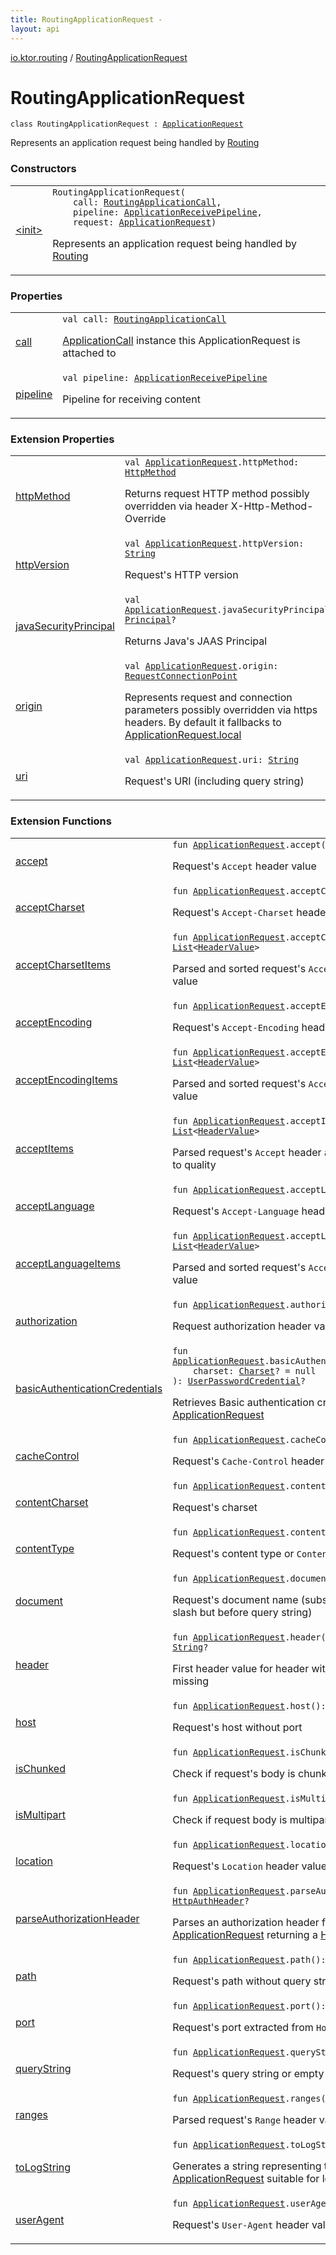 ```yaml
---
title: RoutingApplicationRequest - 
layout: api
---
```


<div class='api-docs-breadcrumbs'><a href="../index.html">io.ktor.routing</a> / <a href="./index.html">RoutingApplicationRequest</a></div>

# RoutingApplicationRequest

<div class="signature"><code><span class="keyword">class </span><span class="identifier">RoutingApplicationRequest</span>&nbsp;<span class="symbol">:</span>&nbsp;<a href="../../io.ktor.request/-application-request/index.html"><span class="identifier">ApplicationRequest</span></a></code></div>

Represents an application request being handled by <a href="../-routing/index.html">Routing</a>

### Constructors

<table class="api-docs-table">
<tbody>
<tr>
<td markdown="1">

<a href="-init-.html">&lt;init&gt;</a>


</td>
<td markdown="1">
<div class="signature"><code><span class="identifier">RoutingApplicationRequest</span><span class="symbol">(</span><br/>&nbsp;&nbsp;&nbsp;&nbsp;<span class="parameterName" id="io.ktor.routing.RoutingApplicationRequest$<init>(io.ktor.routing.RoutingApplicationCall, io.ktor.request.ApplicationReceivePipeline, io.ktor.request.ApplicationRequest)/call">call</span><span class="symbol">:</span>&nbsp;<a href="../-routing-application-call/index.html"><span class="identifier">RoutingApplicationCall</span></a><span class="symbol">, </span><br/>&nbsp;&nbsp;&nbsp;&nbsp;<span class="parameterName" id="io.ktor.routing.RoutingApplicationRequest$<init>(io.ktor.routing.RoutingApplicationCall, io.ktor.request.ApplicationReceivePipeline, io.ktor.request.ApplicationRequest)/pipeline">pipeline</span><span class="symbol">:</span>&nbsp;<a href="../../io.ktor.request/-application-receive-pipeline/index.html"><span class="identifier">ApplicationReceivePipeline</span></a><span class="symbol">, </span><br/>&nbsp;&nbsp;&nbsp;&nbsp;<span class="parameterName" id="io.ktor.routing.RoutingApplicationRequest$<init>(io.ktor.routing.RoutingApplicationCall, io.ktor.request.ApplicationReceivePipeline, io.ktor.request.ApplicationRequest)/request">request</span><span class="symbol">:</span>&nbsp;<a href="../../io.ktor.request/-application-request/index.html"><span class="identifier">ApplicationRequest</span></a><span class="symbol">)</span></code></div>

Represents an application request being handled by <a href="../-routing/index.html">Routing</a>


</td>
</tr>
</tbody>
</table>

### Properties

<table class="api-docs-table">
<tbody>
<tr>
<td markdown="1">

<a href="call.html">call</a>


</td>
<td markdown="1">
<div class="signature"><code><span class="keyword">val </span><span class="identifier">call</span><span class="symbol">: </span><a href="../-routing-application-call/index.html"><span class="identifier">RoutingApplicationCall</span></a></code></div>

<a href="../../io.ktor.application/-application-call/index.html">ApplicationCall</a> instance this ApplicationRequest is attached to


</td>
</tr>
<tr>
<td markdown="1">

<a href="pipeline.html">pipeline</a>


</td>
<td markdown="1">
<div class="signature"><code><span class="keyword">val </span><span class="identifier">pipeline</span><span class="symbol">: </span><a href="../../io.ktor.request/-application-receive-pipeline/index.html"><span class="identifier">ApplicationReceivePipeline</span></a></code></div>

Pipeline for receiving content


</td>
</tr>
</tbody>
</table>

### Extension Properties

<table class="api-docs-table">
<tbody>
<tr>
<td markdown="1">

<a href="../../io.ktor.request/http-method.html">httpMethod</a>


</td>
<td markdown="1">
<div class="signature"><code><span class="keyword">val </span><a href="../../io.ktor.request/-application-request/index.html"><span class="identifier">ApplicationRequest</span></a><span class="symbol">.</span><span class="identifier">httpMethod</span><span class="symbol">: </span><a href="../../io.ktor.http/-http-method/index.html"><span class="identifier">HttpMethod</span></a></code></div>

Returns request HTTP method possibly overridden via header X-Http-Method-Override


</td>
</tr>
<tr>
<td markdown="1">

<a href="../../io.ktor.request/http-version.html">httpVersion</a>


</td>
<td markdown="1">
<div class="signature"><code><span class="keyword">val </span><a href="../../io.ktor.request/-application-request/index.html"><span class="identifier">ApplicationRequest</span></a><span class="symbol">.</span><span class="identifier">httpVersion</span><span class="symbol">: </span><a href="https://kotlinlang.org/api/latest/jvm/stdlib/kotlin/-string/index.html"><span class="identifier">String</span></a></code></div>

Request's HTTP version


</td>
</tr>
<tr>
<td markdown="1">

<a href="../../io.ktor.server.servlet/java-security-principal.html">javaSecurityPrincipal</a>


</td>
<td markdown="1">
<div class="signature"><code><span class="keyword">val </span><a href="../../io.ktor.request/-application-request/index.html"><span class="identifier">ApplicationRequest</span></a><span class="symbol">.</span><span class="identifier">javaSecurityPrincipal</span><span class="symbol">: </span><a href="http://docs.oracle.com/javase/6/docs/api/java/security/Principal.html"><span class="identifier">Principal</span></a><span class="symbol">?</span></code></div>

Returns Java's JAAS Principal


</td>
</tr>
<tr>
<td markdown="1">

<a href="../../io.ktor.features/origin.html">origin</a>


</td>
<td markdown="1">
<div class="signature"><code><span class="keyword">val </span><a href="../../io.ktor.request/-application-request/index.html"><span class="identifier">ApplicationRequest</span></a><span class="symbol">.</span><span class="identifier">origin</span><span class="symbol">: </span><a href="../../io.ktor.http/-request-connection-point/index.html"><span class="identifier">RequestConnectionPoint</span></a></code></div>

Represents request and connection parameters possibly overridden via https headers.
By default it fallbacks to <a href="../../io.ktor.request/-application-request/local.html">ApplicationRequest.local</a>


</td>
</tr>
<tr>
<td markdown="1">

<a href="../../io.ktor.request/uri.html">uri</a>


</td>
<td markdown="1">
<div class="signature"><code><span class="keyword">val </span><a href="../../io.ktor.request/-application-request/index.html"><span class="identifier">ApplicationRequest</span></a><span class="symbol">.</span><span class="identifier">uri</span><span class="symbol">: </span><a href="https://kotlinlang.org/api/latest/jvm/stdlib/kotlin/-string/index.html"><span class="identifier">String</span></a></code></div>

Request's URI (including query string)


</td>
</tr>
</tbody>
</table>

### Extension Functions

<table class="api-docs-table">
<tbody>
<tr>
<td markdown="1">

<a href="../../io.ktor.request/accept.html">accept</a>


</td>
<td markdown="1">
<div class="signature"><code><span class="keyword">fun </span><a href="../../io.ktor.request/-application-request/index.html"><span class="identifier">ApplicationRequest</span></a><span class="symbol">.</span><span class="identifier">accept</span><span class="symbol">(</span><span class="symbol">)</span><span class="symbol">: </span><a href="https://kotlinlang.org/api/latest/jvm/stdlib/kotlin/-string/index.html"><span class="identifier">String</span></a><span class="symbol">?</span></code></div>

Request's <code>Accept</code> header value


</td>
</tr>
<tr>
<td markdown="1">

<a href="../../io.ktor.request/accept-charset.html">acceptCharset</a>


</td>
<td markdown="1">
<div class="signature"><code><span class="keyword">fun </span><a href="../../io.ktor.request/-application-request/index.html"><span class="identifier">ApplicationRequest</span></a><span class="symbol">.</span><span class="identifier">acceptCharset</span><span class="symbol">(</span><span class="symbol">)</span><span class="symbol">: </span><a href="https://kotlinlang.org/api/latest/jvm/stdlib/kotlin/-string/index.html"><span class="identifier">String</span></a><span class="symbol">?</span></code></div>

Request's <code>Accept-Charset</code> header value


</td>
</tr>
<tr>
<td markdown="1">

<a href="../../io.ktor.request/accept-charset-items.html">acceptCharsetItems</a>


</td>
<td markdown="1">
<div class="signature"><code><span class="keyword">fun </span><a href="../../io.ktor.request/-application-request/index.html"><span class="identifier">ApplicationRequest</span></a><span class="symbol">.</span><span class="identifier">acceptCharsetItems</span><span class="symbol">(</span><span class="symbol">)</span><span class="symbol">: </span><a href="https://kotlinlang.org/api/latest/jvm/stdlib/kotlin.collections/-list/index.html"><span class="identifier">List</span></a><span class="symbol">&lt;</span><a href="../../io.ktor.http/-header-value/index.html"><span class="identifier">HeaderValue</span></a><span class="symbol">&gt;</span></code></div>

Parsed and sorted request's <code>Accept-Charset</code> header value


</td>
</tr>
<tr>
<td markdown="1">

<a href="../../io.ktor.request/accept-encoding.html">acceptEncoding</a>


</td>
<td markdown="1">
<div class="signature"><code><span class="keyword">fun </span><a href="../../io.ktor.request/-application-request/index.html"><span class="identifier">ApplicationRequest</span></a><span class="symbol">.</span><span class="identifier">acceptEncoding</span><span class="symbol">(</span><span class="symbol">)</span><span class="symbol">: </span><a href="https://kotlinlang.org/api/latest/jvm/stdlib/kotlin/-string/index.html"><span class="identifier">String</span></a><span class="symbol">?</span></code></div>

Request's <code>Accept-Encoding</code> header value


</td>
</tr>
<tr>
<td markdown="1">

<a href="../../io.ktor.request/accept-encoding-items.html">acceptEncodingItems</a>


</td>
<td markdown="1">
<div class="signature"><code><span class="keyword">fun </span><a href="../../io.ktor.request/-application-request/index.html"><span class="identifier">ApplicationRequest</span></a><span class="symbol">.</span><span class="identifier">acceptEncodingItems</span><span class="symbol">(</span><span class="symbol">)</span><span class="symbol">: </span><a href="https://kotlinlang.org/api/latest/jvm/stdlib/kotlin.collections/-list/index.html"><span class="identifier">List</span></a><span class="symbol">&lt;</span><a href="../../io.ktor.http/-header-value/index.html"><span class="identifier">HeaderValue</span></a><span class="symbol">&gt;</span></code></div>

Parsed and sorted request's <code>Accept-Encoding</code> header value


</td>
</tr>
<tr>
<td markdown="1">

<a href="../../io.ktor.request/accept-items.html">acceptItems</a>


</td>
<td markdown="1">
<div class="signature"><code><span class="keyword">fun </span><a href="../../io.ktor.request/-application-request/index.html"><span class="identifier">ApplicationRequest</span></a><span class="symbol">.</span><span class="identifier">acceptItems</span><span class="symbol">(</span><span class="symbol">)</span><span class="symbol">: </span><a href="https://kotlinlang.org/api/latest/jvm/stdlib/kotlin.collections/-list/index.html"><span class="identifier">List</span></a><span class="symbol">&lt;</span><a href="../../io.ktor.http/-header-value/index.html"><span class="identifier">HeaderValue</span></a><span class="symbol">&gt;</span></code></div>

Parsed request's <code>Accept</code> header and sorted according to quality


</td>
</tr>
<tr>
<td markdown="1">

<a href="../../io.ktor.request/accept-language.html">acceptLanguage</a>


</td>
<td markdown="1">
<div class="signature"><code><span class="keyword">fun </span><a href="../../io.ktor.request/-application-request/index.html"><span class="identifier">ApplicationRequest</span></a><span class="symbol">.</span><span class="identifier">acceptLanguage</span><span class="symbol">(</span><span class="symbol">)</span><span class="symbol">: </span><a href="https://kotlinlang.org/api/latest/jvm/stdlib/kotlin/-string/index.html"><span class="identifier">String</span></a><span class="symbol">?</span></code></div>

Request's <code>Accept-Language</code> header value


</td>
</tr>
<tr>
<td markdown="1">

<a href="../../io.ktor.request/accept-language-items.html">acceptLanguageItems</a>


</td>
<td markdown="1">
<div class="signature"><code><span class="keyword">fun </span><a href="../../io.ktor.request/-application-request/index.html"><span class="identifier">ApplicationRequest</span></a><span class="symbol">.</span><span class="identifier">acceptLanguageItems</span><span class="symbol">(</span><span class="symbol">)</span><span class="symbol">: </span><a href="https://kotlinlang.org/api/latest/jvm/stdlib/kotlin.collections/-list/index.html"><span class="identifier">List</span></a><span class="symbol">&lt;</span><a href="../../io.ktor.http/-header-value/index.html"><span class="identifier">HeaderValue</span></a><span class="symbol">&gt;</span></code></div>

Parsed and sorted request's <code>Accept-Language</code> header value


</td>
</tr>
<tr>
<td markdown="1">

<a href="../../io.ktor.request/authorization.html">authorization</a>


</td>
<td markdown="1">
<div class="signature"><code><span class="keyword">fun </span><a href="../../io.ktor.request/-application-request/index.html"><span class="identifier">ApplicationRequest</span></a><span class="symbol">.</span><span class="identifier">authorization</span><span class="symbol">(</span><span class="symbol">)</span><span class="symbol">: </span><a href="https://kotlinlang.org/api/latest/jvm/stdlib/kotlin/-string/index.html"><span class="identifier">String</span></a><span class="symbol">?</span></code></div>

Request authorization header value


</td>
</tr>
<tr>
<td markdown="1">

<a href="../../io.ktor.auth/basic-authentication-credentials.html">basicAuthenticationCredentials</a>


</td>
<td markdown="1">
<div class="signature"><code><span class="keyword">fun </span><a href="../../io.ktor.request/-application-request/index.html"><span class="identifier">ApplicationRequest</span></a><span class="symbol">.</span><span class="identifier">basicAuthenticationCredentials</span><span class="symbol">(</span><br/>&nbsp;&nbsp;&nbsp;&nbsp;<span class="parameterName" id="io.ktor.auth$basicAuthenticationCredentials(io.ktor.request.ApplicationRequest, java.nio.charset.Charset)/charset">charset</span><span class="symbol">:</span>&nbsp;<a href="http://docs.oracle.com/javase/6/docs/api/java/nio/charset/Charset.html"><span class="identifier">Charset</span></a><span class="symbol">?</span>&nbsp;<span class="symbol">=</span>&nbsp;null<br/><span class="symbol">)</span><span class="symbol">: </span><a href="../../io.ktor.auth/-user-password-credential/index.html"><span class="identifier">UserPasswordCredential</span></a><span class="symbol">?</span></code></div>

Retrieves Basic authentication credentials for this <a href="../../io.ktor.request/-application-request/index.html">ApplicationRequest</a>


</td>
</tr>
<tr>
<td markdown="1">

<a href="../../io.ktor.request/cache-control.html">cacheControl</a>


</td>
<td markdown="1">
<div class="signature"><code><span class="keyword">fun </span><a href="../../io.ktor.request/-application-request/index.html"><span class="identifier">ApplicationRequest</span></a><span class="symbol">.</span><span class="identifier">cacheControl</span><span class="symbol">(</span><span class="symbol">)</span><span class="symbol">: </span><a href="https://kotlinlang.org/api/latest/jvm/stdlib/kotlin/-string/index.html"><span class="identifier">String</span></a><span class="symbol">?</span></code></div>

Request's <code>Cache-Control</code> header value


</td>
</tr>
<tr>
<td markdown="1">

<a href="../../io.ktor.request/content-charset.html">contentCharset</a>


</td>
<td markdown="1">
<div class="signature"><code><span class="keyword">fun </span><a href="../../io.ktor.request/-application-request/index.html"><span class="identifier">ApplicationRequest</span></a><span class="symbol">.</span><span class="identifier">contentCharset</span><span class="symbol">(</span><span class="symbol">)</span><span class="symbol">: </span><span class="identifier">Charset</span><span class="symbol">?</span></code></div>

Request's charset


</td>
</tr>
<tr>
<td markdown="1">

<a href="../../io.ktor.request/content-type.html">contentType</a>


</td>
<td markdown="1">
<div class="signature"><code><span class="keyword">fun </span><a href="../../io.ktor.request/-application-request/index.html"><span class="identifier">ApplicationRequest</span></a><span class="symbol">.</span><span class="identifier">contentType</span><span class="symbol">(</span><span class="symbol">)</span><span class="symbol">: </span><a href="../../io.ktor.http/-content-type/index.html"><span class="identifier">ContentType</span></a></code></div>

Request's content type or <code>ContentType.Any</code>


</td>
</tr>
<tr>
<td markdown="1">

<a href="../../io.ktor.request/document.html">document</a>


</td>
<td markdown="1">
<div class="signature"><code><span class="keyword">fun </span><a href="../../io.ktor.request/-application-request/index.html"><span class="identifier">ApplicationRequest</span></a><span class="symbol">.</span><span class="identifier">document</span><span class="symbol">(</span><span class="symbol">)</span><span class="symbol">: </span><a href="https://kotlinlang.org/api/latest/jvm/stdlib/kotlin/-string/index.html"><span class="identifier">String</span></a></code></div>

Request's document name (substring after the last slash but before query string)


</td>
</tr>
<tr>
<td markdown="1">

<a href="../../io.ktor.request/header.html">header</a>


</td>
<td markdown="1">
<div class="signature"><code><span class="keyword">fun </span><a href="../../io.ktor.request/-application-request/index.html"><span class="identifier">ApplicationRequest</span></a><span class="symbol">.</span><span class="identifier">header</span><span class="symbol">(</span><span class="parameterName" id="io.ktor.request$header(io.ktor.request.ApplicationRequest, kotlin.String)/name">name</span><span class="symbol">:</span>&nbsp;<a href="https://kotlinlang.org/api/latest/jvm/stdlib/kotlin/-string/index.html"><span class="identifier">String</span></a><span class="symbol">)</span><span class="symbol">: </span><a href="https://kotlinlang.org/api/latest/jvm/stdlib/kotlin/-string/index.html"><span class="identifier">String</span></a><span class="symbol">?</span></code></div>

First header value for header with <a href="../../io.ktor.request/header.html#io.ktor.request$header(io.ktor.request.ApplicationRequest, kotlin.String)/name">name</a> or <code>null</code> if missing


</td>
</tr>
<tr>
<td markdown="1">

<a href="../../io.ktor.request/host.html">host</a>


</td>
<td markdown="1">
<div class="signature"><code><span class="keyword">fun </span><a href="../../io.ktor.request/-application-request/index.html"><span class="identifier">ApplicationRequest</span></a><span class="symbol">.</span><span class="identifier">host</span><span class="symbol">(</span><span class="symbol">)</span><span class="symbol">: </span><a href="https://kotlinlang.org/api/latest/jvm/stdlib/kotlin/-string/index.html"><span class="identifier">String</span></a><span class="symbol">?</span></code></div>

Request's host without port


</td>
</tr>
<tr>
<td markdown="1">

<a href="../../io.ktor.request/is-chunked.html">isChunked</a>


</td>
<td markdown="1">
<div class="signature"><code><span class="keyword">fun </span><a href="../../io.ktor.request/-application-request/index.html"><span class="identifier">ApplicationRequest</span></a><span class="symbol">.</span><span class="identifier">isChunked</span><span class="symbol">(</span><span class="symbol">)</span><span class="symbol">: </span><a href="https://kotlinlang.org/api/latest/jvm/stdlib/kotlin/-boolean/index.html"><span class="identifier">Boolean</span></a></code></div>

Check if request's body is chunk-encoded


</td>
</tr>
<tr>
<td markdown="1">

<a href="../../io.ktor.request/is-multipart.html">isMultipart</a>


</td>
<td markdown="1">
<div class="signature"><code><span class="keyword">fun </span><a href="../../io.ktor.request/-application-request/index.html"><span class="identifier">ApplicationRequest</span></a><span class="symbol">.</span><span class="identifier">isMultipart</span><span class="symbol">(</span><span class="symbol">)</span><span class="symbol">: </span><a href="https://kotlinlang.org/api/latest/jvm/stdlib/kotlin/-boolean/index.html"><span class="identifier">Boolean</span></a></code></div>

Check if request body is multipart-encoded


</td>
</tr>
<tr>
<td markdown="1">

<a href="../../io.ktor.request/location.html">location</a>


</td>
<td markdown="1">
<div class="signature"><code><span class="keyword">fun </span><a href="../../io.ktor.request/-application-request/index.html"><span class="identifier">ApplicationRequest</span></a><span class="symbol">.</span><span class="identifier">location</span><span class="symbol">(</span><span class="symbol">)</span><span class="symbol">: </span><a href="https://kotlinlang.org/api/latest/jvm/stdlib/kotlin/-string/index.html"><span class="identifier">String</span></a><span class="symbol">?</span></code></div>

Request's <code>Location</code> header value


</td>
</tr>
<tr>
<td markdown="1">

<a href="../../io.ktor.auth/parse-authorization-header.html">parseAuthorizationHeader</a>


</td>
<td markdown="1">
<div class="signature"><code><span class="keyword">fun </span><a href="../../io.ktor.request/-application-request/index.html"><span class="identifier">ApplicationRequest</span></a><span class="symbol">.</span><span class="identifier">parseAuthorizationHeader</span><span class="symbol">(</span><span class="symbol">)</span><span class="symbol">: </span><a href="../../io.ktor.auth/-http-auth-header/index.html"><span class="identifier">HttpAuthHeader</span></a><span class="symbol">?</span></code></div>

Parses an authorization header from a <a href="../../io.ktor.request/-application-request/index.html">ApplicationRequest</a> returning a <a href="../../io.ktor.auth/-http-auth-header/index.html">HttpAuthHeader</a>.


</td>
</tr>
<tr>
<td markdown="1">

<a href="../../io.ktor.request/path.html">path</a>


</td>
<td markdown="1">
<div class="signature"><code><span class="keyword">fun </span><a href="../../io.ktor.request/-application-request/index.html"><span class="identifier">ApplicationRequest</span></a><span class="symbol">.</span><span class="identifier">path</span><span class="symbol">(</span><span class="symbol">)</span><span class="symbol">: </span><a href="https://kotlinlang.org/api/latest/jvm/stdlib/kotlin/-string/index.html"><span class="identifier">String</span></a></code></div>

Request's path without query string


</td>
</tr>
<tr>
<td markdown="1">

<a href="../../io.ktor.request/port.html">port</a>


</td>
<td markdown="1">
<div class="signature"><code><span class="keyword">fun </span><a href="../../io.ktor.request/-application-request/index.html"><span class="identifier">ApplicationRequest</span></a><span class="symbol">.</span><span class="identifier">port</span><span class="symbol">(</span><span class="symbol">)</span><span class="symbol">: </span><a href="https://kotlinlang.org/api/latest/jvm/stdlib/kotlin/-int/index.html"><span class="identifier">Int</span></a></code></div>

Request's port extracted from <code>Host</code> header value


</td>
</tr>
<tr>
<td markdown="1">

<a href="../../io.ktor.request/query-string.html">queryString</a>


</td>
<td markdown="1">
<div class="signature"><code><span class="keyword">fun </span><a href="../../io.ktor.request/-application-request/index.html"><span class="identifier">ApplicationRequest</span></a><span class="symbol">.</span><span class="identifier">queryString</span><span class="symbol">(</span><span class="symbol">)</span><span class="symbol">: </span><a href="https://kotlinlang.org/api/latest/jvm/stdlib/kotlin/-string/index.html"><span class="identifier">String</span></a></code></div>

Request's query string or empty string if missing


</td>
</tr>
<tr>
<td markdown="1">

<a href="../../io.ktor.request/ranges.html">ranges</a>


</td>
<td markdown="1">
<div class="signature"><code><span class="keyword">fun </span><a href="../../io.ktor.request/-application-request/index.html"><span class="identifier">ApplicationRequest</span></a><span class="symbol">.</span><span class="identifier">ranges</span><span class="symbol">(</span><span class="symbol">)</span><span class="symbol">: </span><a href="../../io.ktor.http/-ranges-specifier/index.html"><span class="identifier">RangesSpecifier</span></a><span class="symbol">?</span></code></div>

Parsed request's <code>Range</code> header value


</td>
</tr>
<tr>
<td markdown="1">

<a href="../../io.ktor.features/to-log-string.html">toLogString</a>


</td>
<td markdown="1">
<div class="signature"><code><span class="keyword">fun </span><a href="../../io.ktor.request/-application-request/index.html"><span class="identifier">ApplicationRequest</span></a><span class="symbol">.</span><span class="identifier">toLogString</span><span class="symbol">(</span><span class="symbol">)</span><span class="symbol">: </span><a href="https://kotlinlang.org/api/latest/jvm/stdlib/kotlin/-string/index.html"><span class="identifier">String</span></a></code></div>

Generates a string representing this <a href="../../io.ktor.request/-application-request/index.html">ApplicationRequest</a> suitable for logging


</td>
</tr>
<tr>
<td markdown="1">

<a href="../../io.ktor.request/user-agent.html">userAgent</a>


</td>
<td markdown="1">
<div class="signature"><code><span class="keyword">fun </span><a href="../../io.ktor.request/-application-request/index.html"><span class="identifier">ApplicationRequest</span></a><span class="symbol">.</span><span class="identifier">userAgent</span><span class="symbol">(</span><span class="symbol">)</span><span class="symbol">: </span><a href="https://kotlinlang.org/api/latest/jvm/stdlib/kotlin/-string/index.html"><span class="identifier">String</span></a><span class="symbol">?</span></code></div>

Request's <code>User-Agent</code> header value


</td>
</tr>
</tbody>
</table>
